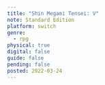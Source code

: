 ```yaml
---
title: "Shin Megami Tensei: V"
note: Standard Edition
platform: switch
genre:
  - rpg
physical: true
digital: false
guide: false
pending: false
posted: 2022-03-24
---
```

